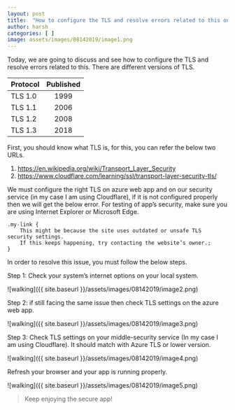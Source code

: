 ```yaml
---
layout: post
title:  "How to configure the TLS and resolve errors related to this on Azure webApp!"
author: harsh
categories: [ ]
image: assets/images/08142019/image1.png
---
```


Today, we are going to discuss and see how to configure the TLS and resolve errors related to this. There are different versions of TLS. 

| Protocol   |     Published     | 
|----------|:-------------:|
| TLS 1.0 | 1999 | 
| TLS 1.1 | 2006 |  
| TLS 1.2 | 2008 |
| TLS 1.3 | 2018 |


First, you should know what TLS is, for this, you can refer the below two URLs.

1.	https://en.wikipedia.org/wiki/Transport_Layer_Security
2.	https://www.cloudflare.com/learning/ssl/transport-layer-security-tls/

We must configure the right TLS on azure web app and on our security service (in my case I am using Cloudflare), if it is not configured properly then we will get the below error. For testing of app’s security, make sure you are using Internet Explorer or Microsoft Edge.

```
.my-link {
    This might be because the site uses outdated or unsafe TLS security settings. 
    If this keeps happening, try contacting the website’s owner.;
}
```

In order to resolve this issue, you must follow the below steps. 

Step 1: Check your system’s internet options on your local system. 

![walking]({{ site.baseurl }}/assets/images/08142019/image2.png)

Step 2: if still facing the same issue then check TLS settings on the azure web app. 

![walking]({{ site.baseurl }}/assets/images/08142019/image3.png)

Step 3: Check TLS settings on your middle-security service (In my case I am using Cloudflare). It should match with Azure TLS or lower version. 

![walking]({{ site.baseurl }}/assets/images/08142019/image4.png)

Refresh your browser and your app is running properly. 

![walking]({{ site.baseurl }}/assets/images/08142019/image5.png)

>Keep enjoying the secure app!

